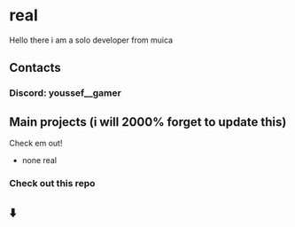 # real

Hello there i am a solo developer from muica

## Contacts

### Discord: youssef__gamer

## Main projects (i will 2000% forget to update this)

Check em out!

- none real

### Check out this repo

## ⬇️
